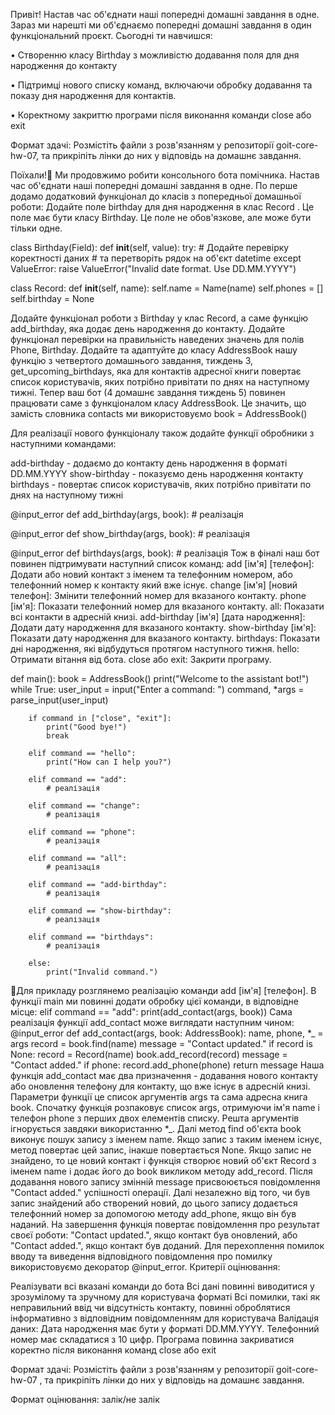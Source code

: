 Привіт!
Настав час об'єднати наші попередні домашні завдання в одне.
Зараз ми нарешті ми об'єднаємо попередні домашні завдання в один функціональний проєкт. Сьогодні ти навчишся:

• Створенню класу Birthday з можливістю додавання поля для дня народження до контакту

• Підтримці нового списку команд, включаючи обробку додавання та показу дня народження для контактів.

• Коректному закриттю програми після виконання команди close або exit

Формат здачі: Розмістіть файли з розв'язанням у репозиторії goit-core-hw-07, та прикріпіть лінки до них у відповідь на домашнє завдання.

Поїхали!🚀
Ми продовжимо робити консольного бота помічника. Настав час об'єднати наші попередні домашні завдання в одне.
По перше додамо додатковий функціонал до класів з попередньої домашньої роботи:
Додайте поле birthday для дня народження в клас Record . Це поле має бути класу Birthday. Це поле не обов'язкове, але може бути тільки одне.

class Birthday(Field):
    def __init__(self, value):
        try:
            # Додайте перевірку коректності даних
            # та перетворіть рядок на об'єкт datetime
        except ValueError:
            raise ValueError("Invalid date format. Use DD.MM.YYYY")

class Record:
    def __init__(self, name):
        self.name = Name(name)
        self.phones = []
        self.birthday = None

Додайте функціонал роботи з Birthday у клас Record, а саме функцію add_birthday, яка додає день народження до контакту.
Додайте функціонал перевірки на правильність наведених значень для полів Phone, Birthday.
Додайте та адаптуйте до класу AddressBook нашу функцію з четвертого домашнього завдання, тиждень 3, get_upcoming_birthdays, яка для контактів адресної книги повертає список користувачів, яких потрібно привітати по днях на наступному тижні.
Тепер ваш бот (4 домашнє завдання тиждень 5) повинен працювати саме з функціоналом класу AddressBook. Це значить, що замість словника contacts ми використовуємо book = AddressBook()


Для реалізації нового функціоналу також додайте функції обробники з наступними командами:

add-birthday - додаємо до контакту день народження в форматі DD.MM.YYYY
show-birthday - показуємо день народження контакту
birthdays - повертає список користувачів, яких потрібно привітати по днях на наступному тижні


@input_error
def add_birthday(args, book):
    # реалізація

@input_error
def show_birthday(args, book):
    # реалізація

@input_error
def birthdays(args, book):
    # реалізація
Тож в фіналі наш бот повинен підтримувати наступний список команд:
add [ім'я] [телефон]: Додати або новий контакт з іменем та телефонним номером, або телефонний номер к контакту який вже існує.
change [ім'я] [новий телефон]: Змінити телефонний номер для вказаного контакту.
phone [ім'я]: Показати телефонний номер для вказаного контакту.
all: Показати всі контакти в адресній книзі.
add-birthday [ім'я] [дата народження]: Додати дату народження для вказаного контакту.
show-birthday [ім'я]: Показати дату народження для вказаного контакту.
birthdays: Показати дні народження, які відбудуться протягом наступного тижня.
hello: Отримати вітання від бота.
close або exit: Закрити програму.

def main():
    book = AddressBook()
    print("Welcome to the assistant bot!")
    while True:
        user_input = input("Enter a command: ")
        command, *args = parse_input(user_input)

        if command in ["close", "exit"]:
            print("Good bye!")
            break

        elif command == "hello":
            print("How can I help you?")

        elif command == "add":
            # реалізація

        elif command == "change":
            # реалізація

        elif command == "phone":
            # реалізація

        elif command == "all":
            # реалізація

        elif command == "add-birthday":
            # реалізація

        elif command == "show-birthday":
            # реалізація

        elif command == "birthdays":
            # реалізація

        else:
            print("Invalid command.")



📌Для прикладу розглянемо реалізацію команди add [ім'я] [телефон]. В функції main ми повинні додати обробку цієї команди, в відповідне місце:
         elif command == "add":
            print(add_contact(args, book))
Сама реалізація функції add_contact може виглядати наступним чином:
@input_error
def add_contact(args, book: AddressBook):
    name, phone, *_ = args
    record = book.find(name)
    message = "Contact updated."
    if record is None:
        record = Record(name)
        book.add_record(record)
        message = "Contact added."
    if phone:
        record.add_phone(phone)
    return message
Наша функція add_contact має два призначення - додавання нового контакту або оновлення телефону для контакту, що вже існує в адресній книзі. Параметри функції це список аргументів args та сама адресна книга book.
Спочатку функція розпаковує список args, отримуючи ім'я name і телефон phone з перших двох елементів списку. Решта аргументів ігнорується завдяки використанню *_. Далі метод find об'єкта book виконує пошук запису з іменем name. Якщо запис з таким іменем існує, метод повертає цей запис, інакше повертається None. Якщо запис не знайдено, то це новий контакт і функція створює новий об'єкт Record з іменем name і додає його до book викликом методу add_record. Після додавання нового запису змінній message присвоюється повідомлення "Contact added." успішності операції. Далі незалежно від того, чи був запис знайдений або створений новий, до цього запису додається телефонний номер за допомогою методу add_phone, якщо він був наданий. На завершення функція повертає повідомлення про результат своєї роботи: "Contact updated.", якщо контакт був оновлений, або "Contact added.", якщо контакт був доданий. Для перехоплення помилок вводу та виведення відповідного повідомлення про помилку використовуємо декоратор @input_error.
Критерії оцінювання:

Реалізувати всі вказані команди до бота
Всі дані повинні виводитися у зрозумілому та зручному для користувача форматі
Всі помилки, такі як неправильний ввід чи відсутність контакту, повинні оброблятися інформативно з відповідним повідомленням для користувача
Валідація даних:
Дата народження має бути у форматі DD.MM.YYYY.
Телефонний номер має складатися з 10 цифр.
Програма повинна закриватися коректно після виконання команд close або exit

Формат здачі: Розмістіть файли з розв'язанням у репозиторії goit-core-hw-07 , та прикріпіть лінки до них у відповідь на домашнє завдання.

Формат оцінювання: залік/не залік
